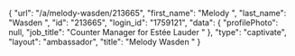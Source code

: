 {
    "url": "\/a\/melody-wasden\/213665",
    "first_name": "Melody ",
    "last_name": "Wasden ",
    "id": "213665",
    "login_id": "1759121",
    "data": {
        "profilePhoto": null,
        "job_title": "Counter Manager for Estée Lauder "
    },
    "type": "captivate",
    "layout": "ambassador",
    "title": "Melody  Wasden "
}